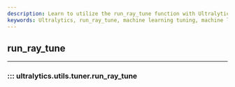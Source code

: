 ```yaml
---
description: Learn to utilize the run_ray_tune function with Ultralytics. Make your machine learning tuning process easier and more efficient.
keywords: Ultralytics, run_ray_tune, machine learning tuning, machine learning efficiency
---
```


## run_ray_tune
---
### ::: ultralytics.utils.tuner.run_ray_tune
<br><br>
